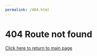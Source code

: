 ```yaml
---
permalink: /404.html
---
```


# 404 Route not found

[Click here to return to main page](https://fitl.benbarcaskey.com/)